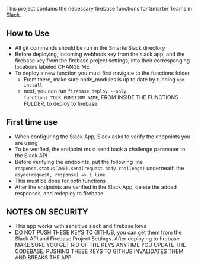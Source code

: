 This project contains the necessary firebase functions for Smarter Teams in Slack.

## How to Use
- All git commands should be run in the SmarterSlack directory
- Before deploying, incoming webhook key from the slack app, and the firebase key from the firebase project settings, into their corresponging locations labeled CHANGE ME
- To deploy a new function you must first navigate to the functions folder
  - From there, make sure node_modules is up to date by running `npm install`
  - next, you can run 
    `firebase deploy --only functions:YOUR_FUNCTION_NAME`,
    FROM INSIDE THE FUNCTIONS FOLDER, to deploy to firebase
  
## First time use
- When configuring the Slack App, Slack asks to verify the endpoints you are using
- To be verified, the endpoint must send back a challenge paramater to the Slack API 
- Before verifying the endpoints, put the following line
  `response.status(200).send(request.body.challenge)`
  underneath the `async(request, response) => { line`
 - This must be done for both functions
 - After the endpoints are verified in the Slack App, delete the added responses, and redeploy to firebase

## NOTES ON SECURITY

- This app works with sensitive slack and firebase keys
- DO NOT PUSH THESE KEYS TO GITHUB, you can get them from the Slack API and Firebase Project Settings. After deploying to firebase MAKE SURE YOU GET RID OF THE KEYS ANYTIME YOU UPDATE THE CODEBASE. PUSHING THESE KEYS TO GITHUB INVALIDATES THEM AND BREAKS THE APP.
